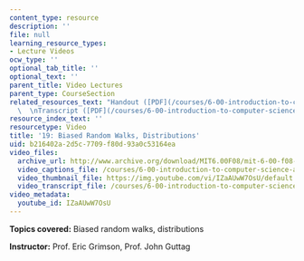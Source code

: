 ```yaml
---
content_type: resource
description: ''
file: null
learning_resource_types:
- Lecture Videos
ocw_type: ''
optional_tab_title: ''
optional_text: ''
parent_title: Video Lectures
parent_type: CourseSection
related_resources_text: "Handout ([PDF](/courses/6-00-introduction-to-computer-science-and-programming-fall-2008/resources/lec19-1))\
  \  \nTranscript ([PDF](/courses/6-00-introduction-to-computer-science-and-programming-fall-2008/resources/6-00f08-l19))"
resource_index_text: ''
resourcetype: Video
title: '19: Biased Random Walks, Distributions'
uid: b216402a-2d5c-7709-f80d-93a0c53164ea
video_files:
  archive_url: http://www.archive.org/download/MIT6.00F08/mit-6-00-f08-lec19_300k.mp4
  video_captions_file: /courses/6-00-introduction-to-computer-science-and-programming-fall-2008/1844c8c4f2b45f6cbe817bf881dfd41d_IZaAUwW7OsU.vtt
  video_thumbnail_file: https://img.youtube.com/vi/IZaAUwW7OsU/default.jpg
  video_transcript_file: /courses/6-00-introduction-to-computer-science-and-programming-fall-2008/3b99097ff9e2c886f8e97df1eda3ed99_IZaAUwW7OsU.pdf
video_metadata:
  youtube_id: IZaAUwW7OsU
---
```


**Topics covered:** Biased random walks, distributions

**Instructor:** Prof. Eric Grimson, Prof. John Guttag